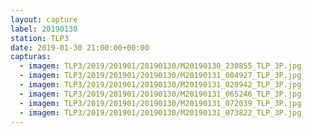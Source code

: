 ```yaml
---
layout: capture
label: 20190130
station: TLP3
date: 2019-01-30 21:00:00+00:00
capturas:
  - imagem: TLP3/2019/201901/20190130/M20190130_230855_TLP_3P.jpg
  - imagem: TLP3/2019/201901/20190130/M20190131_004927_TLP_3P.jpg
  - imagem: TLP3/2019/201901/20190130/M20190131_020942_TLP_3P.jpg
  - imagem: TLP3/2019/201901/20190130/M20190131_065246_TLP_3P.jpg
  - imagem: TLP3/2019/201901/20190130/M20190131_072039_TLP_3P.jpg
  - imagem: TLP3/2019/201901/20190130/M20190131_073822_TLP_3P.jpg
---
```

